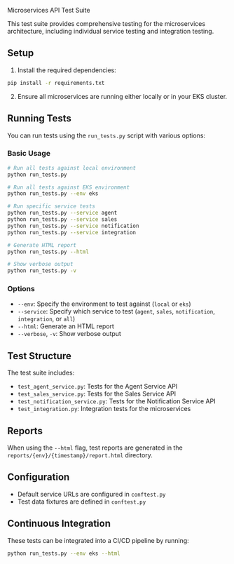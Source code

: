Microservices API Test Suite

This test suite provides comprehensive testing for the microservices architecture, including individual service testing and integration testing.

## Setup

1. Install the required dependencies:

```bash
pip install -r requirements.txt
```

2. Ensure all microservices are running either locally or in your EKS cluster.

## Running Tests

You can run tests using the `run_tests.py` script with various options:

### Basic Usage

```bash
# Run all tests against local environment
python run_tests.py

# Run all tests against EKS environment
python run_tests.py --env eks

# Run specific service tests
python run_tests.py --service agent
python run_tests.py --service sales
python run_tests.py --service notification
python run_tests.py --service integration

# Generate HTML report
python run_tests.py --html

# Show verbose output
python run_tests.py -v
```

### Options

- `--env`: Specify the environment to test against (`local` or `eks`)
- `--service`: Specify which service to test (`agent`, `sales`, `notification`, `integration`, or `all`)
- `--html`: Generate an HTML report
- `--verbose`, `-v`: Show verbose output

## Test Structure

The test suite includes:

- `test_agent_service.py`: Tests for the Agent Service API
- `test_sales_service.py`: Tests for the Sales Service API
- `test_notification_service.py`: Tests for the Notification Service API
- `test_integration.py`: Integration tests for the microservices

## Reports

When using the `--html` flag, test reports are generated in the `reports/{env}/{timestamp}/report.html` directory.

## Configuration

- Default service URLs are configured in `conftest.py`
- Test data fixtures are defined in `conftest.py`

## Continuous Integration

These tests can be integrated into a CI/CD pipeline by running:

```bash
python run_tests.py --env eks --html
```
